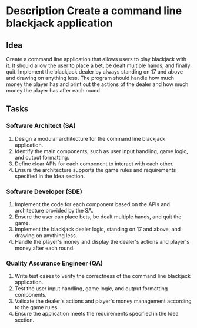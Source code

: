 # Description Create a command line blackjack application 

## Idea

Create a command line application that allows users to play blackjack with it. It should allow the user to place a bet, be dealt multiple hands, and finally quit. Implement the blackjack dealer by always standing on 17 and above and drawing on anything less. The program should handle how much money the player has and print out the actions of the dealer and how much money the player has after each round.

## Tasks

### Software Architect (SA)

1. Design a modular architecture for the command line blackjack application.
2. Identify the main components, such as user input handling, game logic, and output formatting.
3. Define clear APIs for each component to interact with each other.
4. Ensure the architecture supports the game rules and requirements specified in the Idea section.

### Software Developer (SDE)

1. Implement the code for each component based on the APIs and architecture provided by the SA.
2. Ensure the user can place bets, be dealt multiple hands, and quit the game.
3. Implement the blackjack dealer logic, standing on 17 and above, and drawing on anything less.
4. Handle the player's money and display the dealer's actions and player's money after each round.

### Quality Assurance Engineer (QA)

1. Write test cases to verify the correctness of the command line blackjack application.
2. Test the user input handling, game logic, and output formatting components.
3. Validate the dealer's actions and player's money management according to the game rules.
4. Ensure the application meets the requirements specified in the Idea section.
